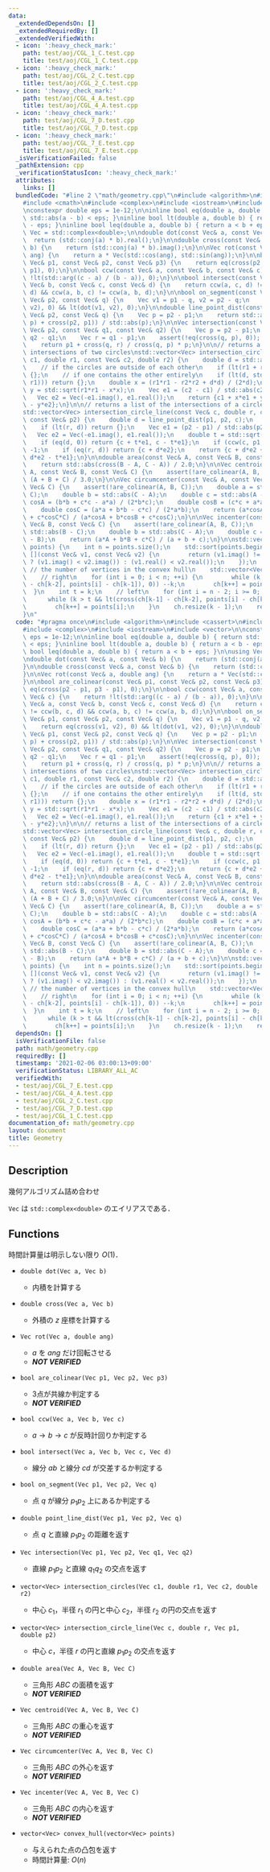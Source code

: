 ```yaml
---
data:
  _extendedDependsOn: []
  _extendedRequiredBy: []
  _extendedVerifiedWith:
  - icon: ':heavy_check_mark:'
    path: test/aoj/CGL_1_C.test.cpp
    title: test/aoj/CGL_1_C.test.cpp
  - icon: ':heavy_check_mark:'
    path: test/aoj/CGL_2_C.test.cpp
    title: test/aoj/CGL_2_C.test.cpp
  - icon: ':heavy_check_mark:'
    path: test/aoj/CGL_4_A.test.cpp
    title: test/aoj/CGL_4_A.test.cpp
  - icon: ':heavy_check_mark:'
    path: test/aoj/CGL_7_D.test.cpp
    title: test/aoj/CGL_7_D.test.cpp
  - icon: ':heavy_check_mark:'
    path: test/aoj/CGL_7_E.test.cpp
    title: test/aoj/CGL_7_E.test.cpp
  _isVerificationFailed: false
  _pathExtension: cpp
  _verificationStatusIcon: ':heavy_check_mark:'
  attributes:
    links: []
  bundledCode: "#line 2 \"math/geometry.cpp\"\n#include <algorithm>\n#include <cassert>\n\
    #include <cmath>\n#include <complex>\n#include <iostream>\n#include <vector>\n\
    \nconstexpr double eps = 1e-12;\n\ninline bool eq(double a, double b) { return\
    \ std::abs(a - b) < eps; }\ninline bool lt(double a, double b) { return a < b\
    \ - eps; }\ninline bool leq(double a, double b) { return a < b + eps; }\n\nusing\
    \ Vec = std::complex<double>;\n\ndouble dot(const Vec& a, const Vec& b) {\n  \
    \  return (std::conj(a) * b).real();\n}\n\ndouble cross(const Vec& a, const Vec&\
    \ b) {\n    return (std::conj(a) * b).imag();\n}\n\nVec rot(const Vec& a, double\
    \ ang) {\n    return a * Vec(std::cos(ang), std::sin(ang));\n}\n\nbool are_colinear(const\
    \ Vec& p1, const Vec& p2, const Vec& p3) {\n    return eq(cross(p2 - p1, p3 -\
    \ p1), 0);\n}\n\nbool ccw(const Vec& a, const Vec& b, const Vec& c) {\n    return\
    \ !lt(std::arg((c - a) / (b - a)), 0);\n}\n\nbool intersect(const Vec& a, const\
    \ Vec& b, const Vec& c, const Vec& d) {\n    return ccw(a, c, d) != ccw(b, c,\
    \ d) && ccw(a, b, c) != ccw(a, b, d);\n}\n\nbool on_segment(const Vec& p1, const\
    \ Vec& p2, const Vec& q) {\n    Vec v1 = p1 - q, v2 = p2 - q;\n    return eq(cross(v1,\
    \ v2), 0) && lt(dot(v1, v2), 0);\n}\n\ndouble line_point_dist(const Vec& p1, const\
    \ Vec& p2, const Vec& q) {\n    Vec p = p2 - p1;\n    return std::abs(cross(q,\
    \ p) + cross(p2, p1)) / std::abs(p);\n}\n\nVec intersection(const Vec& p1, const\
    \ Vec& p2, const Vec& q1, const Vec& q2) {\n    Vec p = p2 - p1;\n    Vec q =\
    \ q2 - q1;\n    Vec r = q1 - p1;\n    assert(!eq(cross(q, p), 0)); // not parallel\n\
    \    return p1 + cross(q, r) / cross(q, p) * p;\n}\n\n// returns a list of the\
    \ intersections of two circles\nstd::vector<Vec> intersection_circles(const Vec&\
    \ c1, double r1, const Vec& c2, double r2) {\n    double d = std::abs(c1 - c2);\n\
    \    // if the circles are outside of each other\n    if (lt(r1 + r2, d)) return\
    \ {};\n    // if one contains the other entirely\n    if (lt(d, std::abs(r2 -\
    \ r1))) return {};\n    double x = (r1*r1 - r2*r2 + d*d) / (2*d);\n    double\
    \ y = std::sqrt(r1*r1 - x*x);\n    Vec e1 = (c2 - c1) / std::abs(c2 - c1);\n \
    \   Vec e2 = Vec(-e1.imag(), e1.real());\n    return {c1 + x*e1 + y*e2, c1 + x*e1\
    \ - y*e2};\n}\n\n// returns a list of the intersections of a circle and a line\n\
    std::vector<Vec> intersection_circle_line(const Vec& c, double r, const Vec& p1,\
    \ const Vec& p2) {\n    double d = line_point_dist(p1, p2, c);\n    // no intersection\n\
    \    if (lt(r, d)) return {};\n    Vec e1 = (p2 - p1) / std::abs(p2 - p1);\n \
    \   Vec e2 = Vec(-e1.imag(), e1.real());\n    double t = std::sqrt(r*r - d*d);\n\
    \    if (eq(d, 0)) return {c + t*e1, c - t*e1};\n    if (ccw(c, p1, p2)) e2 *=\
    \ -1;\n    if (eq(r, d)) return {c + d*e2};\n    return {c + d*e2 + t*e1, c +\
    \ d*e2 - t*e1};\n}\n\ndouble area(const Vec& A, const Vec& B, const Vec& C) {\n\
    \    return std::abs(cross(B - A, C - A)) / 2.0;\n}\n\nVec centroid(const Vec&\
    \ A, const Vec& B, const Vec& C) {\n    assert(!are_colinear(A, B, C));\n    return\
    \ (A + B + C) / 3.0;\n}\n\nVec circumcenter(const Vec& A, const Vec& B, const\
    \ Vec& C) {\n    assert(!are_colinear(A, B, C));\n    double a = std::abs(B -\
    \ C);\n    double b = std::abs(C - A);\n    double c = std::abs(A - B);\n    double\
    \ cosA = (b*b + c*c - a*a) / (2*b*c);\n    double cosB = (c*c + a*a - b*b) / (2*c*a);\n\
    \    double cosC = (a*a + b*b - c*c) / (2*a*b);\n    return (a*cosA*A + b*cosB*B\
    \ + c*cosC*C) / (a*cosA + b*cosB + c*cosC);\n}\n\nVec incenter(const Vec& A, const\
    \ Vec& B, const Vec& C) {\n    assert(!are_colinear(A, B, C));\n    double a =\
    \ std::abs(B - C);\n    double b = std::abs(C - A);\n    double c = std::abs(A\
    \ - B);\n    return (a*A + b*B + c*C) / (a + b + c);\n}\n\nstd::vector<Vec> convex_hull(std::vector<Vec>&\
    \ points) {\n    int n = points.size();\n    std::sort(points.begin(), points.end(),\
    \ [](const Vec& v1, const Vec& v2) {\n        return (v1.imag() != v2.imag())\
    \ ? (v1.imag() < v2.imag()) : (v1.real() < v2.real());\n    });\n    int k = 0;\
    \ // the number of vertices in the convex hull\n    std::vector<Vec> ch(2 * n);\n\
    \    // right\n    for (int i = 0; i < n; ++i) {\n        while (k > 1 && lt(cross(ch[k-1]\
    \ - ch[k-2], points[i] - ch[k-1]), 0)) --k;\n        ch[k++] = points[i];\n  \
    \  }\n    int t = k;\n    // left\n    for (int i = n - 2; i >= 0; --i) {\n  \
    \      while (k > t && lt(cross(ch[k-1] - ch[k-2], points[i] - ch[k-1]), 0)) --k;\n\
    \        ch[k++] = points[i];\n    }\n    ch.resize(k - 1);\n    return ch;\n\
    }\n"
  code: "#pragma once\n#include <algorithm>\n#include <cassert>\n#include <cmath>\n\
    #include <complex>\n#include <iostream>\n#include <vector>\n\nconstexpr double\
    \ eps = 1e-12;\n\ninline bool eq(double a, double b) { return std::abs(a - b)\
    \ < eps; }\ninline bool lt(double a, double b) { return a < b - eps; }\ninline\
    \ bool leq(double a, double b) { return a < b + eps; }\n\nusing Vec = std::complex<double>;\n\
    \ndouble dot(const Vec& a, const Vec& b) {\n    return (std::conj(a) * b).real();\n\
    }\n\ndouble cross(const Vec& a, const Vec& b) {\n    return (std::conj(a) * b).imag();\n\
    }\n\nVec rot(const Vec& a, double ang) {\n    return a * Vec(std::cos(ang), std::sin(ang));\n\
    }\n\nbool are_colinear(const Vec& p1, const Vec& p2, const Vec& p3) {\n    return\
    \ eq(cross(p2 - p1, p3 - p1), 0);\n}\n\nbool ccw(const Vec& a, const Vec& b, const\
    \ Vec& c) {\n    return !lt(std::arg((c - a) / (b - a)), 0);\n}\n\nbool intersect(const\
    \ Vec& a, const Vec& b, const Vec& c, const Vec& d) {\n    return ccw(a, c, d)\
    \ != ccw(b, c, d) && ccw(a, b, c) != ccw(a, b, d);\n}\n\nbool on_segment(const\
    \ Vec& p1, const Vec& p2, const Vec& q) {\n    Vec v1 = p1 - q, v2 = p2 - q;\n\
    \    return eq(cross(v1, v2), 0) && lt(dot(v1, v2), 0);\n}\n\ndouble line_point_dist(const\
    \ Vec& p1, const Vec& p2, const Vec& q) {\n    Vec p = p2 - p1;\n    return std::abs(cross(q,\
    \ p) + cross(p2, p1)) / std::abs(p);\n}\n\nVec intersection(const Vec& p1, const\
    \ Vec& p2, const Vec& q1, const Vec& q2) {\n    Vec p = p2 - p1;\n    Vec q =\
    \ q2 - q1;\n    Vec r = q1 - p1;\n    assert(!eq(cross(q, p), 0)); // not parallel\n\
    \    return p1 + cross(q, r) / cross(q, p) * p;\n}\n\n// returns a list of the\
    \ intersections of two circles\nstd::vector<Vec> intersection_circles(const Vec&\
    \ c1, double r1, const Vec& c2, double r2) {\n    double d = std::abs(c1 - c2);\n\
    \    // if the circles are outside of each other\n    if (lt(r1 + r2, d)) return\
    \ {};\n    // if one contains the other entirely\n    if (lt(d, std::abs(r2 -\
    \ r1))) return {};\n    double x = (r1*r1 - r2*r2 + d*d) / (2*d);\n    double\
    \ y = std::sqrt(r1*r1 - x*x);\n    Vec e1 = (c2 - c1) / std::abs(c2 - c1);\n \
    \   Vec e2 = Vec(-e1.imag(), e1.real());\n    return {c1 + x*e1 + y*e2, c1 + x*e1\
    \ - y*e2};\n}\n\n// returns a list of the intersections of a circle and a line\n\
    std::vector<Vec> intersection_circle_line(const Vec& c, double r, const Vec& p1,\
    \ const Vec& p2) {\n    double d = line_point_dist(p1, p2, c);\n    // no intersection\n\
    \    if (lt(r, d)) return {};\n    Vec e1 = (p2 - p1) / std::abs(p2 - p1);\n \
    \   Vec e2 = Vec(-e1.imag(), e1.real());\n    double t = std::sqrt(r*r - d*d);\n\
    \    if (eq(d, 0)) return {c + t*e1, c - t*e1};\n    if (ccw(c, p1, p2)) e2 *=\
    \ -1;\n    if (eq(r, d)) return {c + d*e2};\n    return {c + d*e2 + t*e1, c +\
    \ d*e2 - t*e1};\n}\n\ndouble area(const Vec& A, const Vec& B, const Vec& C) {\n\
    \    return std::abs(cross(B - A, C - A)) / 2.0;\n}\n\nVec centroid(const Vec&\
    \ A, const Vec& B, const Vec& C) {\n    assert(!are_colinear(A, B, C));\n    return\
    \ (A + B + C) / 3.0;\n}\n\nVec circumcenter(const Vec& A, const Vec& B, const\
    \ Vec& C) {\n    assert(!are_colinear(A, B, C));\n    double a = std::abs(B -\
    \ C);\n    double b = std::abs(C - A);\n    double c = std::abs(A - B);\n    double\
    \ cosA = (b*b + c*c - a*a) / (2*b*c);\n    double cosB = (c*c + a*a - b*b) / (2*c*a);\n\
    \    double cosC = (a*a + b*b - c*c) / (2*a*b);\n    return (a*cosA*A + b*cosB*B\
    \ + c*cosC*C) / (a*cosA + b*cosB + c*cosC);\n}\n\nVec incenter(const Vec& A, const\
    \ Vec& B, const Vec& C) {\n    assert(!are_colinear(A, B, C));\n    double a =\
    \ std::abs(B - C);\n    double b = std::abs(C - A);\n    double c = std::abs(A\
    \ - B);\n    return (a*A + b*B + c*C) / (a + b + c);\n}\n\nstd::vector<Vec> convex_hull(std::vector<Vec>&\
    \ points) {\n    int n = points.size();\n    std::sort(points.begin(), points.end(),\
    \ [](const Vec& v1, const Vec& v2) {\n        return (v1.imag() != v2.imag())\
    \ ? (v1.imag() < v2.imag()) : (v1.real() < v2.real());\n    });\n    int k = 0;\
    \ // the number of vertices in the convex hull\n    std::vector<Vec> ch(2 * n);\n\
    \    // right\n    for (int i = 0; i < n; ++i) {\n        while (k > 1 && lt(cross(ch[k-1]\
    \ - ch[k-2], points[i] - ch[k-1]), 0)) --k;\n        ch[k++] = points[i];\n  \
    \  }\n    int t = k;\n    // left\n    for (int i = n - 2; i >= 0; --i) {\n  \
    \      while (k > t && lt(cross(ch[k-1] - ch[k-2], points[i] - ch[k-1]), 0)) --k;\n\
    \        ch[k++] = points[i];\n    }\n    ch.resize(k - 1);\n    return ch;\n}"
  dependsOn: []
  isVerificationFile: false
  path: math/geometry.cpp
  requiredBy: []
  timestamp: '2021-02-06 03:00:13+09:00'
  verificationStatus: LIBRARY_ALL_AC
  verifiedWith:
  - test/aoj/CGL_7_E.test.cpp
  - test/aoj/CGL_4_A.test.cpp
  - test/aoj/CGL_2_C.test.cpp
  - test/aoj/CGL_7_D.test.cpp
  - test/aoj/CGL_1_C.test.cpp
documentation_of: math/geometry.cpp
layout: document
title: Geometry
---
```


## Description

幾何アルゴリズム詰め合わせ

`Vec` は `std::complex<double>` のエイリアスである．

## Functions

時間計算量は明示しない限り $O(1)$．

- `double dot(Vec a, Vec b)`
    - 内積を計算する

- `double cross(Vec a, Vec b)`
    - 外積の $z$ 座標を計算する

- `Vec rot(Vec a, double ang)`
    - $a$ を $ang$ だけ回転させる
    - ***NOT VERIFIED***

- `bool are_colinear(Vec p1, Vec p2, Vec p3)`
    - 3点が共線か判定する
    - ***NOT VERIFIED***

- `bool ccw(Vec a, Vec b, Vec c)`
    - $a \rightarrow b \rightarrow c$ が反時計回りか判定する

- `bool intersect(Vec a, Vec b, Vec c, Vec d)`
    - 線分 $ab$ と線分 $cd$ が交差するか判定する

- `bool on_segment(Vec p1, Vec p2, Vec q)`
    - 点 $q$ が線分 $p_1 p_2$ 上にあるか判定する

 - `double point_line_dist(Vec p1, Vec p2, Vec q)`
    - 点 $q$ と直線 $p_1 p_2$ の距離を返す

- `Vec intersection(Vec p1, Vec p2, Vec q1, Vec q2)`
    - 直線 $p_1 p_2$ と直線 $q_1 q_2$ の交点を返す

- `vector<Vec> intersection_circles(Vec c1, double r1, Vec c2, double r2)`
    - 中心 $c_1$，半径 $r_1$ の円と中心 $c_2$，半径 $r_2$ の円の交点を返す

- `vector<Vec> intersection_circle_line(Vec c, double r, Vec p1, double p2)`
    - 中心 $c$，半径 $r$ の円と直線 $p_1 p_2$ の交点を返す

- `double area(Vec A, Vec B, Vec C)`
    - 三角形 $ABC$ の面積を返す
    - ***NOT VERIFIED***

- `Vec centroid(Vec A, Vec B, Vec C)`
    - 三角形 $ABC$ の重心を返す
    - ***NOT VERIFIED***

- `Vec circumcenter(Vec A, Vec B, Vec C)`
    - 三角形 $ABC$ の外心を返す
    - ***NOT VERIFIED***

- `Vec incenter(Vec A, Vec B, Vec C)`
    - 三角形 $ABC$ の内心を返す
    - ***NOT VERIFIED***

- `vector<Vec> convex_hull(vector<Vec> points)`
    - 与えられた点の凸包を返す
    - 時間計算量: $O(n)$
